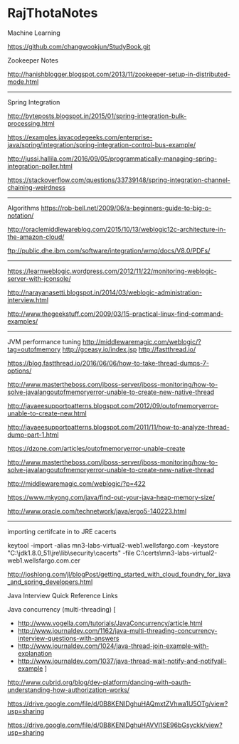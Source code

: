 # RajThotaNotes

Machine Learning

https://github.com/changwookjun/StudyBook.git

Zookeeper Notes

http://hanishblogger.blogspot.com/2013/11/zookeeper-setup-in-distributed-mode.html

____________________________________________________________________

Spring Integration

http://byteposts.blogspot.in/2015/01/spring-integration-bulk-processing.html

https://examples.javacodegeeks.com/enterprise-java/spring/integration/spring-integration-control-bus-example/


http://jussi.hallila.com/2016/09/05/programmatically-managing-spring-integration-poller.html

https://stackoverflow.com/questions/33739148/spring-integration-channel-chaining-weirdness
___________________________________________________


Algorithms
https://rob-bell.net/2009/06/a-beginners-guide-to-big-o-notation/

http://oraclemiddlewareblog.com/2015/10/13/weblogic12c-architecture-in-the-amazon-cloud/

ftp://public.dhe.ibm.com/software/integration/wmq/docs/V8.0/PDFs/
___________________________________________________
https://learnweblogic.wordpress.com/2012/11/22/monitoring-weblogic-server-with-jconsole/

http://narayanasetti.blogspot.in/2014/03/weblogic-administration-interview.html

http://www.thegeekstuff.com/2009/03/15-practical-linux-find-command-examples/
______________________________________________________________________
JVM performance tuning
http://middlewaremagic.com/weblogic/?tag=outofmemory
http://gceasy.io/index.jsp
http://fastthread.io/

https://blog.fastthread.io/2016/06/06/how-to-take-thread-dumps-7-options/

http://www.mastertheboss.com/jboss-server/jboss-monitoring/how-to-solve-javalangoutofmemoryerror-unable-to-create-new-native-thread

http://javaeesupportpatterns.blogspot.com/2012/09/outofmemoryerror-unable-to-create-new.html

http://javaeesupportpatterns.blogspot.com/2011/11/how-to-analyze-thread-dump-part-1.html

https://dzone.com/articles/outofmemoryerror-unable-create

http://www.mastertheboss.com/jboss-server/jboss-monitoring/how-to-solve-javalangoutofmemoryerror-unable-to-create-new-native-thread

http://middlewaremagic.com/weblogic/?p=422

https://www.mkyong.com/java/find-out-your-java-heap-memory-size/

http://www.oracle.com/technetwork/java/ergo5-140223.html

__________________________________________________________________________________________

importing certifcate in to JRE cacerts

keytool -import -alias mn3-labs-virtual2-web1.wellsfargo.com -keystore "C:\jdk1.8.0_51\jre\lib\security\cacerts" -file C:\certs\mn3-labs-virtual2-web1.wellsfargo.com.cer


http://joshlong.com/jl/blogPost/getting_started_with_cloud_foundry_for_java_and_spring_developers.html


Java Interview Quick Reference Links

Java concurrency (multi-threading)
[
 - http://www.vogella.com/tutorials/JavaConcurrency/article.html
 - http://www.journaldev.com/1162/java-multi-threading-concurrency-interview-questions-with-answers
 - http://www.journaldev.com/1024/java-thread-join-example-with-explanation
 - http://www.journaldev.com/1037/java-thread-wait-notify-and-notifyall-example
]

http://www.cubrid.org/blog/dev-platform/dancing-with-oauth-understanding-how-authorization-works/


https://drive.google.com/file/d/0B8KENIDghuHAQmxtZVhwa1U5OTg/view?usp=sharing


https://drive.google.com/file/d/0B8KENIDghuHAVVl1SE96bGsyckk/view?usp=sharing
